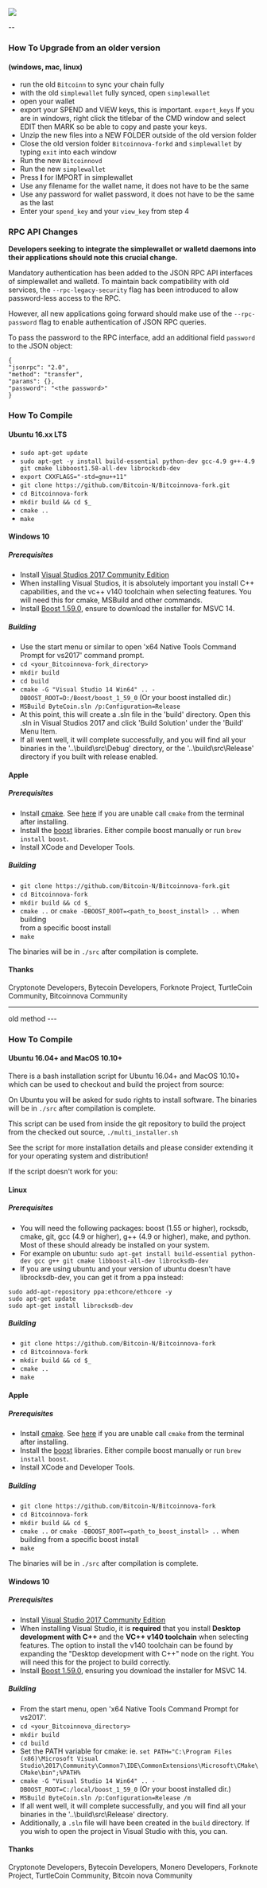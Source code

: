 <p><a target="_blank" rel="noopener noreferrer" href="https://camo.githubusercontent.com/98f307e50e222b95c1695c11208bd91565f8b7c7/687474703a2f2f706f6f6c2e626974636f696e6e2e62697a2f626974636f696e2d6e6f76612e706e67"><img src="https://camo.githubusercontent.com/98f307e50e222b95c1695c11208bd91565f8b7c7/687474703a2f2f706f6f6c2e626974636f696e6e2e62697a2f626974636f696e2d6e6f76612e706e67" data-canonical-src="http://pool.bitcoinn.biz/bitcoin-nova.png" style="max-width:100%;"></a></p>
--
<h3>How To Upgrade from an older version</h3>
<h4>(windows, mac, linux)</h4>
<ul>
<li>run the old <code>Bitcoinn</code> to sync your chain fully</li>
<li>with the old <code>simplewallet</code> fully synced, open <code>simplewallet</code></li>
<li>open your wallet</li>
<li>export your SPEND and VIEW keys, this is important. <code>export_keys</code> If you are in windows, right click the titlebar of the CMD window and select EDIT then MARK so be able to copy and paste your keys.</li>
<li>Unzip the new files into a NEW FOLDER outside of the old version folder</li>
<li>Close the old version folder <code>Bitcoinnova-forkd</code> and <code>simplewallet</code> by typing <code>exit</code> into each window</li>
<li>Run the new <code>Bitcoinnovd</code></li>
<li>Run the new <code>simplewallet</code></li>
<li>Press <strong>I</strong> for IMPORT in simplewallet</li>
<li>Use any filename for the wallet name, it does not have to be the same</li>
<li>Use any password for wallet password, it does not have to be the same as the last</li>
<li>Enter your <code>spend_key</code> and your <code>view_key</code> from step 4</li>
</ul>
<h3>RPC API Changes</h3>
<p><strong>Developers seeking to integrate the simplewallet or walletd daemons into their applications should note this crucial change.</strong></p>
<p>Mandatory authentication has been added to the JSON RPC API interfaces of simplewallet and walletd. To maintain back compatibility with old services, the <code>--rpc-legacy-security</code> flag has been introduced to allow password-less access to the RPC.</p>
<p>However, all new applications going forward should make use of the <code>--rpc-password</code> flag to enable authentication of JSON RPC queries.</p>
<p>To pass the password to the RPC interface, add an additional field <code>password</code> to the JSON object:</p>
<pre><code>{
"jsonrpc": "2.0",
"method": "transfer",
"params": {},
"password": "&lt;the password&gt;"
}
</code></pre>
<h3>How To Compile</h3>
<h4>Ubuntu 16.xx LTS</h4>
<ul>
<li><code>sudo apt-get update</code></li>
<li><code>sudo apt-get -y install build-essential python-dev gcc-4.9 g++-4.9 git cmake libboost1.58-all-dev librocksdb-dev</code></li>
<li><code>export CXXFLAGS="-std=gnu++11"</code></li>
<li><code>git clone https://github.com/Bitcoin-N/Bitcoinnova-fork.git</code></li>
<li><code>cd Bitcoinnova-fork</code></li>
<li><code>mkdir build &amp;&amp; cd $_</code></li>
<li><code>cmake ..</code></li>
<li><code>make</code></li>
</ul>
<h4>Windows 10</h4>
<h5>Prerequisites</h5>
<ul>
<li>Install <a href="https://www.visualstudio.com/thank-you-downloading-visual-studio/?sku=Community&amp;rel=15&amp;page=inlineinstall" rel="nofollow">Visual Studios 2017 Community Edition</a></li>
<li>When installing Visual Studios, it is absolutely important you install C++ capabilities, and the vc++ v140 toolchain when selecting features. You will need this for cmake, MSBuild and other commands.</li>
<li>Install <a href="https://sourceforge.net/projects/boost/files/boost-binaries/1.59.0/" rel="nofollow">Boost 1.59.0</a>, ensure to download the installer for  MSVC 14.</li>
</ul>
<h5>Building</h5>
<ul>
<li>Use the start menu or similar to open 'x64 Native Tools Command Prompt for vs2017' command prompt.</li>
<li><code>cd &lt;your_Bitcoinnova-fork_directory&gt;</code></li>
<li><code>mkdir build</code></li>
<li><code>cd build</code></li>
<li><code>cmake -G "Visual Studio 14 Win64" .. -DBOOST_ROOT=D:/Boost/boost_1_59_0</code> (Or your boost installed dir.)</li>
<li><code>MSBuild ByteCoin.sln /p:Configuration=Release</code></li>
<li>At this point, this will create a .sln file in the 'build' directory. Open this .sln in Visual Studios 2017 and click 'Build Solution' under the 'Build' Menu Item.</li>
<li>If all went well, it will complete successfully, and you will find all your binaries in the '..\build\src\Debug' directory, or the '..\build\src\Release' directory if you built with release enabled.</li>
</ul>
<h4>Apple</h4>
<h5>Prerequisites</h5>
<ul>
<li>Install <a href="https://cmake.org/" rel="nofollow">cmake</a>. See <a href="https://stackoverflow.com/questions/23849962/cmake-installer-for-mac-fails-to-create-usr-bin-symlinks" rel="nofollow">here</a> if you are unable call <code>cmake</code> from the terminal after installing.</li>
<li>Install the <a href="http://www.boost.org/" rel="nofollow">boost</a> libraries. Either compile boost manually or run <code>brew install boost</code>.</li>
<li>Install XCode and Developer Tools.</li>
</ul>
<h5>Building</h5>
<ul>
<li><code>git clone https://github.com/Bitcoin-N/Bitcoinnova-fork.git</code></li>
<li><code>cd Bitcoinnova-fork</code></li>
<li><code>mkdir build &amp;&amp; cd $_</code></li>
<li><code>cmake ..</code> or <code>cmake -DBOOST_ROOT=&lt;path_to_boost_install&gt; ..</code> when building<br>
from a specific boost install</li>
<li><code>make</code></li>
</ul>
<p>The binaries will be in <code>./src</code> after compilation is complete.</p>
<h4>Thanks</h4>
<p>Cryptonote Developers, Bytecoin Developers, Forknote Project, TurtleCoin Community, Bitcoinnova Community</p>



---
old method ---

### How To Compile

#### Ubuntu 16.04+ and MacOS 10.10+

There is a bash installation script for Ubuntu 16.04+ and MacOS 10.10+ which can be used to checkout and build the project from source:


On Ubuntu you will be asked for sudo rights to install software. The binaries will be in `./src` after compilation is complete.

This script can be used from inside the git repository to build the project from the checked out source, `./multi_installer.sh`

See the script for more installation details and please consider extending it for your operating system and distribution!

If the script doesn't work for you:

#### Linux


##### Prerequisites

- You will need the following packages: boost (1.55 or higher), rocksdb, cmake, git, gcc (4.9 or higher), g++ (4.9 or higher), make, and python. Most of these should already be installed on your system.
- For example on ubuntu: `sudo apt-get install build-essential python-dev gcc g++ git cmake libboost-all-dev librocksdb-dev`
- If you are using ubuntu and your version of ubuntu doesn't have librocksdb-dev, you can get it from a ppa instead:
```
sudo add-apt-repository ppa:ethcore/ethcore -y
sudo apt-get update
sudo apt-get install librocksdb-dev
```

##### Building

- `git clone https://github.com/Bitcoin-N/Bitcoinnova-fork`
- `cd Bitcoinnova-fork`
- `mkdir build && cd $_`
- `cmake ..`
- `make`

#### Apple

##### Prerequisites

- Install [cmake](https://cmake.org/). See [here](https://stackoverflow.com/questions/23849962/cmake-installer-for-mac-fails-to-create-usr-bin-symlinks) if you are unable call `cmake` from the terminal after installing.
- Install the [boost](http://www.boost.org/) libraries. Either compile boost manually or run `brew install boost`.
- Install XCode and Developer Tools.

##### Building

- `git clone https://github.com/Bitcoin-N/Bitcoinnova-fork`
- `cd Bitcoinnova-fork`
- `mkdir build && cd $_`
- `cmake ..` or `cmake -DBOOST_ROOT=<path_to_boost_install> ..` when building
  from a specific boost install
- `make`

The binaries will be in `./src` after compilation is complete.

#### Windows 10

##### Prerequisites
- Install [Visual Studio 2017 Community Edition](https://www.visualstudio.com/thank-you-downloading-visual-studio/?sku=Community&rel=15&page=inlineinstall)
- When installing Visual Studio, it is **required** that you install **Desktop development with C++** and the **VC++ v140 toolchain** when selecting features. The option to install the v140 toolchain can be found by expanding the "Desktop development with C++" node on the right. You will need this for the project to build correctly.
- Install [Boost 1.59.0](https://sourceforge.net/projects/boost/files/boost-binaries/1.59.0/), ensuring you download the installer for MSVC 14.

##### Building

- From the start menu, open 'x64 Native Tools Command Prompt for vs2017'.
- `cd <your_Bitcoinnova_directory>`
- `mkdir build`
- `cd build`
- Set the PATH variable for cmake: ie. `set PATH="C:\Program Files (x86)\Microsoft Visual Studio\2017\Community\Common7\IDE\CommonExtensions\Microsoft\CMake\CMake\bin";%PATH%`
- `cmake -G "Visual Studio 14 Win64" .. -DBOOST_ROOT=C:/local/boost_1_59_0` (Or your boost installed dir.)
- `MSBuild ByteCoin.sln /p:Configuration=Release /m`
- If all went well, it will complete successfully, and you will find all your binaries in the '..\build\src\Release' directory.
- Additionally, a `.sln` file will have been created in the `build` directory. If you wish to open the project in Visual Studio with this, you can.

#### Thanks
Cryptonote Developers, Bytecoin Developers, Monero Developers, Forknote Project, TurtleCoin Community, Bitcoin nova Community
